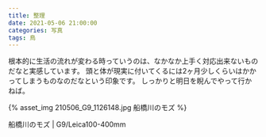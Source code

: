 ```yaml
---
title: 整理
date: 2021-05-06 21:00:00
categories: 写真
tags: 鳥
---
```


根本的に生活の流れが変わる時っていうのは、なかなか上手く対応出来ないものだなと実感しています。
頭と体が現実に付いてくるには2ヶ月少しくらいはかかってしまうものなのだなという印象です。
しっかりと明日を睨んでやって行かねば。

{% asset_img 210506_G9_1126148.jpg 船橋川のモズ %}

船橋川のモズ | G9/Leica100-400mm